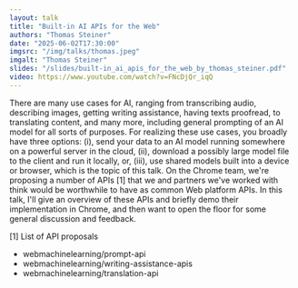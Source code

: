 ```yaml
---
layout: talk
title: "Built-in AI APIs for the Web"
authors: "Thomas Steiner"
date: "2025-06-02T17:30:00"
imgsrc: "/img/talks/thomas.jpeg"
imgalt: "Thomas Steiner"
slides: "/slides/built-in_ai_apis_for_the_web_by_thomas_steiner.pdf"
video: https://www.youtube.com/watch?v=FNcDjQr_iqQ
---
```


There are many use cases for AI, ranging from transcribing audio, describing images, getting writing assistance, having texts proofread, to translating content, and many more, including general prompting of an AI model for all sorts of purposes. For realizing these use cases, you broadly have three options: (i), send your data to an AI model running somewhere on a powerful server in the cloud, (ii), download a possibly large model file to the client and run it locally, or, (iii), use shared models built into a device or browser, which is the topic of this talk. On the Chrome team, we're proposing a number of APIs [1] that we and partners we've worked with think would be worthwhile to have as common Web platform APIs. In this talk, I'll give an overview of these APIs and briefly demo their implementation in Chrome, and then want to open the floor for some general discussion and feedback.

[1] List of API proposals

* webmachinelearning/prompt-api
* webmachinelearning/writing-assistance-apis
* webmachinelearning/translation-api

